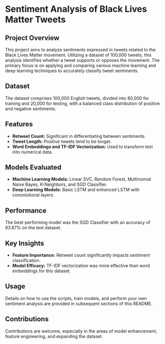 # Sentiment Analysis of Black Lives Matter Tweets

## Project Overview
This project aims to analyze sentiments expressed in tweets related to the Black Lives Matter movement. Utilizing a dataset of 100,000 tweets, this analysis identifies whether a tweet supports or opposes the movement. The primary focus is on applying and comparing various machine learning and deep learning techniques to accurately classify tweet sentiments.

## Dataset
The dataset comprises 100,000 English tweets, divided into 80,000 for training and 20,000 for testing, with a balanced class distribution of positive and negative sentiments.

## Features
- **Retweet Count:** Significant in differentiating between sentiments.
- **Tweet Length:** Positive tweets tend to be longer.
- **Word Embeddings and TF-IDF Vectorization:** Used to transform text into numerical data.

## Models Evaluated
- **Machine Learning Models:** Linear SVC, Random Forest, Multinomial Naive Bayes, K-Neighbors, and SGD Classifier.
- **Deep Learning Models:** Basic LSTM and enhanced LSTM with convolutional layers.

## Performance
The best-performing model was the SGD Classifier with an accuracy of 93.87% on the test dataset.

## Key Insights
- **Feature Importance:** Retweet count significantly impacts sentiment classification.
- **Model Efficacy:** TF-IDF vectorization was more effective than word embeddings for this dataset.

## Usage
Details on how to use the scripts, train models, and perform your own sentiment analysis are provided in subsequent sections of this README.

## Contributions
Contributions are welcome, especially in the areas of model enhancement, feature engineering, and expanding the dataset.

